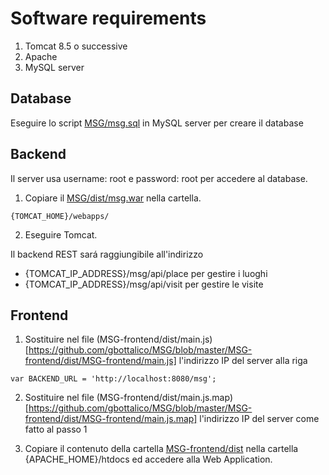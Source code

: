 # Software requirements

1. Tomcat 8.5 o successive
2. Apache
3. MySQL server


## Database
Eseguire lo script [MSG/msg.sql](https://github.com/gbottalico/MSG/blob/master/MGS/msg.sql) in MySQL server per creare il database

## Backend
Il server usa username: root e password: root per accedere al database.

1. Copiare il [MSG/dist/msg.war](Https://github.com/gbottalico/MSG/tree/master/MGS/dist/msg.war) nella cartella. 
```
{TOMCAT_HOME}/webapps/ 

```
2. Eseguire Tomcat.

Il backend REST sará raggiungibile all'indirizzo

* {TOMCAT_IP_ADDRESS}/msg/api/place per gestire i luoghi
* {TOMCAT_IP_ADDRESS}/msg/api/visit per gestire le visite

## Frontend
1. Sostituire nel file (MSG-frontend/dist/main.js)[https://github.com/gbottalico/MSG/blob/master/MSG-frontend/dist/MSG-frontend/main.js] l'indirizzo IP del server alla riga
```
var BACKEND_URL = 'http://localhost:8080/msg';
```
2. Sostituire nel file (MSG-frontend/dist/main.js.map)[https://github.com/gbottalico/MSG/blob/master/MSG-frontend/dist/MSG-frontend/main.js.map] l'indirizzo IP del server come fatto al passo 1

3. Copiare il contenuto della cartella [MSG-frontend/dist](https://github.com/gbottalico/MSG/tree/master/MSG-frontend/dist) nella cartella {APACHE_HOME}/htdocs ed accedere alla Web Application.
